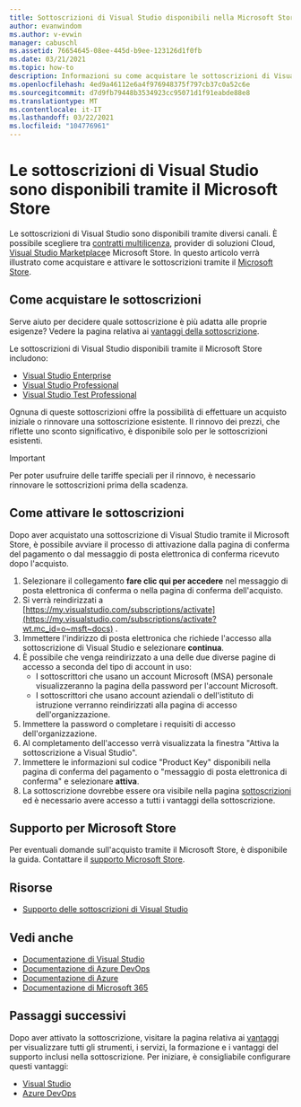 ```yaml
---
title: Sottoscrizioni di Visual Studio disponibili nella Microsoft Store | Microsoft Docs
author: evanwindom
ms.author: v-evwin
manager: cabuschl
ms.assetid: 76654645-08ee-445d-b9ee-123126d1f0fb
ms.date: 03/21/2021
ms.topic: how-to
description: Informazioni su come acquistare le sottoscrizioni di Visual Studio nella Microsoft Store e attivarle nel portale delle sottoscrizioni di Visual Studio.
ms.openlocfilehash: 4ed9a46112e6a4f976948375f797cb37c0a52c6e
ms.sourcegitcommit: d7d9fb79448b3534923cc95071d1f91eabde88e8
ms.translationtype: MT
ms.contentlocale: it-IT
ms.lasthandoff: 03/22/2021
ms.locfileid: "104776961"
---
```

# <a name="visual-studio-subscriptions-are-available-through-the-microsoft-store"></a>Le sottoscrizioni di Visual Studio sono disponibili tramite il Microsoft Store
Le sottoscrizioni di Visual Studio sono disponibili tramite diversi canali. È possibile scegliere tra [contratti multilicenza](https://www.microsoft.com/licensing/default), provider di soluzioni Cloud, [Visual Studio Marketplace](https://marketplace.visualstudio.com/subscriptions)e Microsoft Store.  In questo articolo verrà illustrato come acquistare e attivare le sottoscrizioni tramite il [Microsoft Store](https://www.microsoft.com/store/collections/visualstudio).  

## <a name="how-to-buy-subscriptions"></a>Come acquistare le sottoscrizioni
Serve aiuto per decidere quale sottoscrizione è più adatta alle proprie esigenze?  Vedere la pagina relativa ai [vantaggi della sottoscrizione](https://visualstudio.microsoft.com/vs/benefits/).  

Le sottoscrizioni di Visual Studio disponibili tramite il Microsoft Store includono:
- [Visual Studio Enterprise](https://www.microsoft.com/p/visual-studio-enterprise-subscription/dg7gmgf0dst4?activetab=pivot%3aoverviewtab)
- [Visual Studio Professional](https://www.microsoft.com/p/visual-studio-professional-subscription/dg7gmgf0dst3?activetab=pivot%3aoverviewtab)
- [Visual Studio Test Professional](https://www.microsoft.com/p/visual-studio-test-professional-subscription/dg7gmgf0dst6?activetab=pivot%3aoverviewtab)

Ognuna di queste sottoscrizioni offre la possibilità di effettuare un acquisto iniziale o rinnovare una sottoscrizione esistente.  Il rinnovo dei prezzi, che riflette uno sconto significativo, è disponibile solo per le sottoscrizioni esistenti. 

> [!IMPORTANT]
> Per poter usufruire delle tariffe speciali per il rinnovo, è necessario rinnovare le sottoscrizioni prima della scadenza.  

## <a name="how-to-activate-subscriptions"></a>Come attivare le sottoscrizioni
Dopo aver acquistato una sottoscrizione di Visual Studio tramite il Microsoft Store, è possibile avviare il processo di attivazione dalla pagina di conferma del pagamento o dal messaggio di posta elettronica di conferma ricevuto dopo l'acquisto.

1. Selezionare il collegamento **fare clic qui per accedere** nel messaggio di posta elettronica di conferma o nella pagina di conferma dell'acquisto.
2. Si verrà reindirizzati a [https://my.visualstudio.com/subscriptions/activate](https://my.visualstudio.com/subscriptions/activate?wt.mc_id=o~msft~docs) .
3. Immettere l'indirizzo di posta elettronica che richiede l'accesso alla sottoscrizione di Visual Studio e selezionare **continua**.
4. È possibile che venga reindirizzato a una delle due diverse pagine di accesso a seconda del tipo di account in uso:
    - I sottoscrittori che usano un account Microsoft (MSA) personale visualizzeranno la pagina della password per l'account Microsoft.
    - I sottoscrittori che usano account aziendali o dell'istituto di istruzione verranno reindirizzati alla pagina di accesso dell'organizzazione.
5. Immettere la password o completare i requisiti di accesso dell'organizzazione.
6. Al completamento dell'accesso verrà visualizzata la finestra "Attiva la sottoscrizione a Visual Studio".
7. Immettere le informazioni sul codice "Product Key" disponibili nella pagina di conferma del pagamento o "messaggio di posta elettronica di conferma" e selezionare **attiva**.
8. La sottoscrizione dovrebbe essere ora visibile nella pagina [sottoscrizioni](https://my.visualstudio.com/subscriptions?wt.mc_id=o~msft~docs) ed è necessario avere accesso a tutti i vantaggi della sottoscrizione.

## <a name="support-for-microsoft-store"></a>Supporto per Microsoft Store
Per eventuali domande sull'acquisto tramite il Microsoft Store, è disponibile la guida.  Contattare il [supporto Microsoft Store](https://support.microsoft.com/help/28808/microsoft-store-contact-support?ocid=MSCOMStoreFooter-ContactUs).

## <a name="resources"></a>Risorse 
- [Supporto delle sottoscrizioni di Visual Studio](https://my.visualstudio.com/gethelp)

## <a name="see-also"></a>Vedi anche
- [Documentazione di Visual Studio](/visualstudio/)
- [Documentazione di Azure DevOps](/azure/devops/)
- [Documentazione di Azure](/azure/)
- [Documentazione di Microsoft 365](/microsoft-365/)

## <a name="next-steps"></a>Passaggi successivi
Dopo aver attivato la sottoscrizione, visitare la pagina relativa ai [vantaggi](https://my.visualstudio.com/benefits?wt.mc_id=o~msft~docs) per visualizzare tutti gli strumenti, i servizi, la formazione e i vantaggi del supporto inclusi nella sottoscrizione.  Per iniziare, è consigliabile configurare questi vantaggi:
- [Visual Studio](vs-ide-benefit.md)
- [Azure DevOps](vs-azure-devops.md)